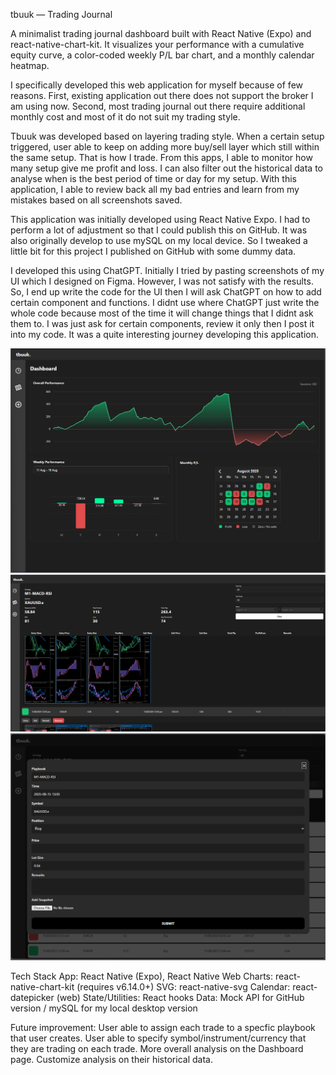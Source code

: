 tbuuk — Trading Journal

A minimalist trading journal dashboard built with React Native (Expo) and react-native-chart-kit.
It visualizes your performance with a cumulative equity curve, a color-coded weekly P/L bar chart, and a monthly calendar heatmap.

I specifically developed this web application for myself because of few reasons.
First, existing application out there does not support the broker I am using now. Second, most trading journal out there require additional monthly cost and most of it do not suit my trading style.

Tbuuk was developed based on layering trading style. When a certain setup triggered, user able to keep on adding more buy/sell layer which still within the same setup. That is how I trade. From this apps, I able to monitor how many setup give me profit and loss. I can also filter out the historical data to analyse when is the best period of time or day for my setup. With this application, I able to review back all my bad entries and learn from my mistakes based on all screenshots saved. 

This application was initially developed using React Native Expo. I had to perform a lot of adjustment so that I could publish this on GitHub. It was also originally develop to use mySQL on my local device. So I tweaked a little bit for this project I published on GitHub with some dummy data.

I developed this using ChatGPT. Initially I tried by pasting screenshots of my UI which I designed on Figma. However, I was not satisfy with the results. So, I end up write the code for the UI then I will ask ChatGPT on how to add certain component and functions. I didnt use where ChatGPT just write the whole code because most of the time it will change things that I didnt ask them to. I was just ask for certain components, review it only then I post it into my code. It was a quite interesting journey developing this application.

![Dashboard](assets/DashboardScreen.png)
![Historical](assets/HistoryScreen.png)
![Add Trade](assets/AddTrades.png)

Tech Stack
App: React Native (Expo), React Native Web
Charts: react-native-chart-kit (requires v6.14.0+)
SVG: react-native-svg
Calendar: react-datepicker (web)
State/Utilities: React hooks
Data: Mock API for GitHub version / mySQL for my local desktop version

Future improvement:
User able to assign each trade to a specfic playbook that user creates.
User able to specify symbol/instrument/currency that they are trading on each trade.
More overall analysis on the Dashboard page.
Customize analysis on their historical data.

